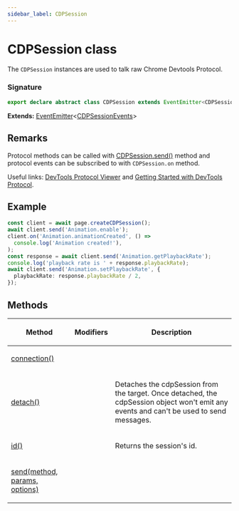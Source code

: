 ```yaml
---
sidebar_label: CDPSession
---
```


# CDPSession class

The `CDPSession` instances are used to talk raw Chrome Devtools Protocol.

### Signature

```typescript
export declare abstract class CDPSession extends EventEmitter<CDPSessionEvents>
```

**Extends:** [EventEmitter](./puppeteer.eventemitter.md)&lt;[CDPSessionEvents](./puppeteer.cdpsessionevents.md)&gt;

## Remarks

Protocol methods can be called with [CDPSession.send()](./puppeteer.cdpsession.send.md) method and protocol events can be subscribed to with `CDPSession.on` method.

Useful links: [DevTools Protocol Viewer](https://chromedevtools.github.io/devtools-protocol/) and [Getting Started with DevTools Protocol](https://github.com/aslushnikov/getting-started-with-cdp/blob/HEAD/README.md).

## Example

```ts
const client = await page.createCDPSession();
await client.send('Animation.enable');
client.on('Animation.animationCreated', () =>
  console.log('Animation created!'),
);
const response = await client.send('Animation.getPlaybackRate');
console.log('playback rate is ' + response.playbackRate);
await client.send('Animation.setPlaybackRate', {
  playbackRate: response.playbackRate / 2,
});
```

## Methods

<table><thead><tr><th>

Method

</th><th>

Modifiers

</th><th>

Description

</th></tr></thead>
<tbody><tr><td>

<span id="connection">[connection()](./puppeteer.cdpsession.connection.md)</span>

</td><td>

</td><td>

</td></tr>
<tr><td>

<span id="detach">[detach()](./puppeteer.cdpsession.detach.md)</span>

</td><td>

</td><td>

Detaches the cdpSession from the target. Once detached, the cdpSession object won't emit any events and can't be used to send messages.

</td></tr>
<tr><td>

<span id="id">[id()](./puppeteer.cdpsession.id.md)</span>

</td><td>

</td><td>

Returns the session's id.

</td></tr>
<tr><td>

<span id="send">[send(method, params, options)](./puppeteer.cdpsession.send.md)</span>

</td><td>

</td><td>

</td></tr>
</tbody></table>
